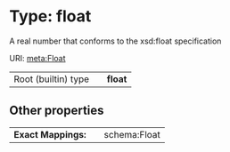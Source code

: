 
# Type: float


A real number that conforms to the xsd:float specification

URI: [meta:Float](https://w3id.org/linkml/Float)

|  |  |  |
| --- | --- | --- |
| Root (builtin) type | | **float** |

## Other properties

|  |  |  |
| --- | --- | --- |
| **Exact Mappings:** | | schema:Float |
